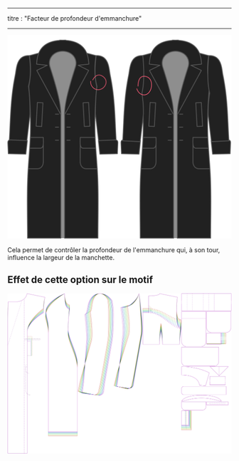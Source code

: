 - - -
titre : "Facteur de profondeur d'emmanchure"
- - -

![Armhole depth factor](./armholedepthfactor.svg)

Cela permet de contrôler la profondeur de l'emmanchure qui, à son tour, influence la largeur de la manchette.

## Effet de cette option sur le motif

![Cette image montre l'effet de cette option en superposant plusieurs variantes qui ont une valeur différente pour cette option](carlita_armholedepthfactor_sample.svg "Effet de cette option sur le modèle")
